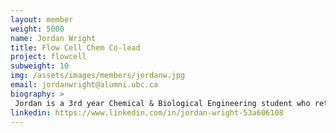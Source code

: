 ```yaml
---
layout: member
weight: 5000
name: Jordan Wright
title: Flow Cell Chem Co-lead
project: flowcell
subweight: 10
img: /assets/images/members/jordanw.jpg
email: jordanwright@alumni.ubc.ca
biography: >
 Jordan is a 3rd year Chemical & Biological Engineering student who returned to UBC Envision in 2017 from a year-long co-op term in Alberta. After the successes of the Chem-E-Car team in 2015, Jordan's interest in battery project work grew into a passion for sustainable development and student collaboration. Armed with newfound technical skills and a knack for mentorship, Jordan hopes to foster interest and long-term growth in the Canadian green energy market. Jordan, like Sal Khan, is vocal about his belief that anyone can learn anything and, by extension, make a positive impact on the world. 
linkedin: https://www.linkedin.com/in/jordan-wright-53a606108
---
```


































































































































































































































































































































































































































































































































































